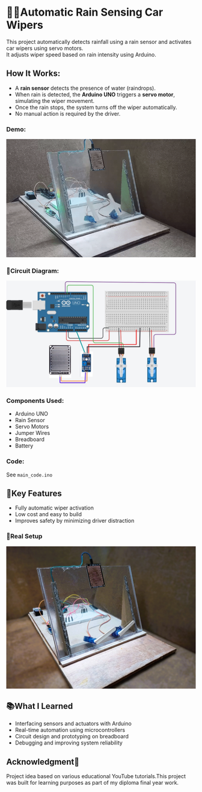 # 🚗💧Automatic Rain Sensing Car Wipers

This project automatically detects rainfall using a rain sensor and activates car wipers using servo motors.  
It adjusts wiper speed based on rain intensity using Arduino.

## How It Works:
- A **rain sensor** detects the presence of water (raindrops).
- When rain is detected, the **Arduino UNO** triggers a **servo motor**, simulating the wiper movement.
- Once the rain stops, the system turns off the wiper automatically.
- No manual action is required by the driver.

### Demo:
![Wipers Demo](Images/Wipers_demo/Wipers_Demo.gif)

### 🔧Circuit Diagram:
![Circuit](Images/Circuit/Circuit_Diagram.jpg)

### Components Used:
- Arduino UNO
- Rain Sensor
- Servo Motors
- Jumper Wires
- Breadboard
- Battery

### Code:
See `main_code.ino`

## 🎯Key Features
- Fully automatic wiper activation  
- Low cost and easy to build
- Improves safety by minimizing driver distraction

### 📸Real Setup
![Setup](Images/Project/Wiper_Front_View.jpg)

## 📚What I Learned
- Interfacing sensors and actuators with Arduino  
- Real-time automation using microcontrollers  
- Circuit design and prototyping on breadboard  
- Debugging and improving system reliability

## Acknowledgment🙏
Project idea based on various educational YouTube tutorials.This project was built for learning purposes as part of my diploma final year work.
